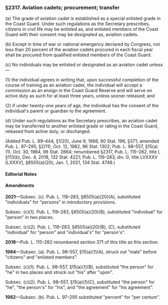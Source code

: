 ### §2317. Aviation cadets; procurement; transfer ###

(a) The grade of aviation cadet is established as a special enlisted grade in the Coast Guard. Under such regulations as the Secretary prescribes, citizens in civil life may be enlisted as, and enlisted members of the Coast Guard with their consent may be designated as, aviation cadets.

(b) Except in time of war or national emergency declared by Congress, not less than 20 percent of the aviation cadets procured in each fiscal year shall be procured from qualified enlisted members of the Coast Guard.

(c) No individuals may be enlisted or designated as an aviation cadet unless—

(1) the individual agrees in writing that, upon successful completion of the course of training as an aviation cadet, the individual will accept a commission as an ensign in the Coast Guard Reserve and will serve on active duty as such for at least three years, unless sooner released; and

(2) if under twenty-one years of age, the individual has the consent of the individual's parent or guardian to the agreement.

(d) Under such regulations as the Secretary prescribes, an aviation cadet may be transferred to another enlisted grade or rating in the Coast Guard, released from active duty, or discharged.

(Added Pub. L. 89–444, §1(20), June 9, 1966, 80 Stat. 196, §371; amended Pub. L. 97–295, §2(11), Oct. 12, 1982, 96 Stat. 1302; Pub. L. 98–557, §15(a)(1), Oct. 30, 1984, 98 Stat. 2864; renumbered §2317, Pub. L. 115–282, title I, §113(b), Dec. 4, 2018, 132 Stat. 4221; Pub. L. 116–283, div. G, title LVXXXV [LXXXV], §8505(a)(20), Jan. 1, 2021, 134 Stat. 4748.)

#### **Editorial Notes** ####

#### Amendments ####

**2021**—Subsec. (c). Pub. L. 116–283, §8505(a)(20)(A), substituted "individuals" for "persons" in introductory provisions.

Subsec. (c)(1). Pub. L. 116–283, §8505(a)(20)(B), substituted "individual" for "person" in two places.

Subsec. (c)(2). Pub. L. 116–283, §8505(a)(20)(B), (C), substituted "individual" for "person" and "individual's" for "person's".

**2018**—Pub. L. 115–282 renumbered section 371 of this title as this section.

**1984**—Subsec. (a). Pub. L. 98–557, §15(a)(1)(A), struck out "male" before "citizens" and "enlisted members".

Subsec. (c)(1). Pub. L. 98–557, §15(a)(1)(B), substituted "the person" for "he" in two places and struck out "his" after "upon".

Subsec. (c)(2). Pub. L. 98–557, §15(a)(1)(C), substituted "the person" for "he", "the person's" for "his", and "the agreement" for "his agreement".

**1982**—Subsec. (b). Pub. L. 97–295 substituted "percent" for "per centum".